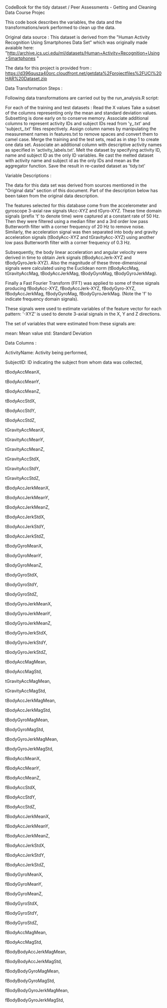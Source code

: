 CodeBook for the tidy dataset / Peer Assessments - Getting and Cleaning Data Course Projec

This code book describes the variables, the data and the transformations/work  performed to clean up the data.

Original data source :
This dataset is derived from the "Human Activity Recognition Using Smartphones Data Set" which was originally made avaiable here:
"http://archive.ics.uci.edu/ml/datasets/Human+Activity+Recognition+Using+Smartphones "

The data for this project is provided from : 
https://d396qusza40orc.cloudfront.net/getdata%2Fprojectfiles%2FUCI%20HAR%20Dataset.zip 

Data Transformation Steps :

Following data transformations are carried out by the run_analysis.R script:

For each of the training and test datasets :
Read the X values
Take a subset of the columns representing only the mean and standard deviation values. Subsetting is done early on to conserve memory.
Associate additional columns to represent activity IDs and subject IDs read from 'y_<dataset>.txt' and 'subject_<dataset>.txt' files respectively.
Assign column names by manipulating the measurement names in features.txt to remove spaces and convert them to camel case.
Merge the training and the test sets, read as in step 1 to create one data set.
Associate an additional column with descriptive activity names as specified in 'activity_labels.txt'.
Melt the dataset by specifying activity ID, name and subject ID as the only ID variables.
Re cast the melted dataset with activity name and subject id as the only IDs and mean as the aggregator function.
Save the result in re-casted dataset as 'tidy.txt'

Variable Descriptions :

The data for this data set was derived from sources mentioned in the "Original data" section of this document. Part of the description below has been taken from the original data description.

The features selected for this database come from the accelerometer and gyroscope 3-axial raw signals tAcc-XYZ and tGyro-XYZ. These time domain signals (prefix 't' to denote time) were captured at a constant rate of 50 Hz. Then they were filtered using a median filter and a 3rd order low pass Butterworth filter with a corner frequency of 20 Hz to remove noise. Similarly, the acceleration signal was then separated into body and gravity acceleration signals (tBodyAcc-XYZ and tGravityAcc-XYZ) using another low pass Butterworth filter with a corner frequency of 0.3 Hz.

Subsequently, the body linear acceleration and angular velocity were derived in time to obtain Jerk signals (tBodyAccJerk-XYZ and tBodyGyroJerk-XYZ). Also the magnitude of these three-dimensional signals were calculated using the Euclidean norm (tBodyAccMag, tGravityAccMag, tBodyAccJerkMag, tBodyGyroMag, tBodyGyroJerkMag).

Finally a Fast Fourier Transform (FFT) was applied to some of these signals producing fBodyAcc-XYZ, fBodyAccJerk-XYZ, fBodyGyro-XYZ, fBodyAccJerkMag, fBodyGyroMag, fBodyGyroJerkMag. (Note the 'f' to indicate frequency domain signals).

These signals were used to estimate variables of the feature vector for each pattern: '-XYZ' is used to denote 3-axial signals in the X, Y and Z directions.

The set of variables that were estimated from these signals are:

mean: Mean value
std: Standard Deviation

Data Columns :

ActivityName: Activity being performed,

SubjectID: ID indicating the subject from whom data was collected,

tBodyAccMeanX,

tBodyAccMeanY,

tBodyAccMeanZ,

tBodyAccStdX,

tBodyAccStdY,

tBodyAccStdZ,

tGravityAccMeanX,

tGravityAccMeanY,

tGravityAccMeanZ,

tGravityAccStdX,

tGravityAccStdY,

tGravityAccStdZ,

tBodyAccJerkMeanX,

tBodyAccJerkMeanY,

tBodyAccJerkMeanZ,

tBodyAccJerkStdX,

tBodyAccJerkStdY,

tBodyAccJerkStdZ,

tBodyGyroMeanX,

tBodyGyroMeanY,

tBodyGyroMeanZ,

tBodyGyroStdX,

tBodyGyroStdY,

tBodyGyroStdZ,

tBodyGyroJerkMeanX,

tBodyGyroJerkMeanY,

tBodyGyroJerkMeanZ,

tBodyGyroJerkStdX,

tBodyGyroJerkStdY,

tBodyGyroJerkStdZ,

tBodyAccMagMean,

tBodyAccMagStd,

tGravityAccMagMean,

tGravityAccMagStd,

tBodyAccJerkMagMean,

tBodyAccJerkMagStd,

tBodyGyroMagMean,

tBodyGyroMagStd,

tBodyGyroJerkMagMean,

tBodyGyroJerkMagStd,

fBodyAccMeanX,

fBodyAccMeanY,

fBodyAccMeanZ,

fBodyAccStdX,

fBodyAccStdY,

fBodyAccStdZ,

fBodyAccJerkMeanX,

fBodyAccJerkMeanY,

fBodyAccJerkMeanZ,

fBodyAccJerkStdX,

fBodyAccJerkStdY,

fBodyAccJerkStdZ,

fBodyGyroMeanX,

fBodyGyroMeanY,

fBodyGyroMeanZ,

fBodyGyroStdX,

fBodyGyroStdY,

fBodyGyroStdZ,

fBodyAccMagMean,

fBodyAccMagStd,

fBodyBodyAccJerkMagMean,

fBodyBodyAccJerkMagStd,

fBodyBodyGyroMagMean,

fBodyBodyGyroMagStd,

fBodyBodyGyroJerkMagMean,

fBodyBodyGyroJerkMagStd,
